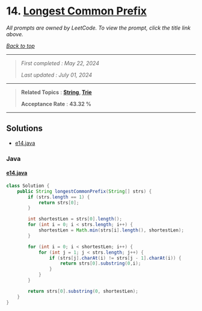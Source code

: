 # 14. [Longest Common Prefix](<https://leetcode.com/problems/longest-common-prefix>)

*All prompts are owned by LeetCode. To view the prompt, click the title link above.*

*[Back to top](<../README.md>)*

------

> *First completed : May 22, 2024*
>
> *Last updated : July 01, 2024*

------

> **Related Topics** : **[String](<by_topic/String.md>), [Trie](<by_topic/Trie.md>)**
>
> **Acceptance Rate** : **43.32 %**

------

## Solutions

- [e14.java](<../my-submissions/e14.java>)
### Java
#### [e14.java](<../my-submissions/e14.java>)
```Java
class Solution {
    public String longestCommonPrefix(String[] strs) {
        if (strs.length == 1) {
            return strs[0];
        }

        int shortestLen = strs[0].length();
        for (int i = 0; i < strs.length; i++) {
            shortestLen = Math.min(strs[i].length(), shortestLen);
        }

        for (int i = 0; i < shortestLen; i++) {
            for (int j = 1; j < strs.length; j++) {
                if (strs[j].charAt(i) != strs[j - 1].charAt(i)) {
                    return strs[0].substring(0,i);
                }
            }
        }

        return strs[0].substring(0, shortestLen);
    }
}
```


